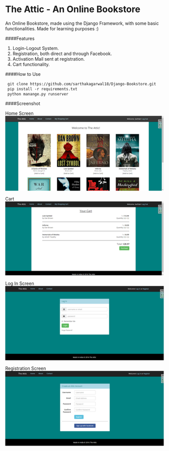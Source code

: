 # The Attic - An Online Bookstore
An Online Bookstore, made using the Django Framework, with some basic functionalities. Made for learning purposes :)

####Features
1. Login-Logout System.
2. Registration, both direct and through Facebook.
3. Activation Mail sent at registration.
4. Cart functionality.

####How to Use
    
     git clone https://github.com/sarthakagarwal18/Django-Bookstore.git
     pip install -r requirements.txt
     python manange.py runserver

####Screenshot

Home Screen
![](/Screenshots/Home.png?raw=true)

Cart
![](/Screenshots/Cart.png?raw=true)

Log In Screen
![](/Screenshots/LogIn.png?raw=true)

Registration Screen
![](/Screenshots/Reg.png?raw=true)
